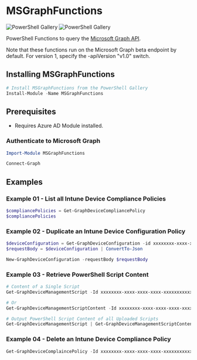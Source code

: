 # MSGraphFunctions

![PowerShell Gallery](https://img.shields.io/powershellgallery/v/MSGraphFunctions.svg?label=PSGallery%20Version&logo=PowerShell&style=flat-square)
![PowerShell Gallery](https://img.shields.io/powershellgallery/dt/MSGraphFunctions.svg?label=PSGallery%20Downloads&logo=PowerShell&style=flat-square)

PowerShell Functions to query the [Microsoft Graph API](https://developer.microsoft.com/en-us/graph).

Note that these functions run on the Microsoft Graph beta endpoint by default. For version 1, specify the -apiVersion "v1.0" switch.

## Installing MSGraphFunctions

```powershell
# Install MSGraphFunctions from the PowerShell Gallery
Install-Module -Name MSGraphFunctions
```

## Prerequisites
- Requires Azure AD Module installed.

### Authenticate to Microsoft Graph
```powershell
Import-Module MSGraphFunctions

Connect-Graph
```

## Examples

### Example 01 - List all Intune Device Compliance Policies
```powershell
$compliancePolicies = Get-GraphDeviceCompliancePolicy
$compliancePolicies
```

### Example 02 - Duplicate an Intune Device Configuration Policy
```powershell
$deviceConfiguration = Get-GraphDeviceConfiguration -id xxxxxxxx-xxxx-xxxx-xxxx-xxxxxxxxxxxx
$requestBody = $deviceConfiguration | ConvertTo-Json

New-GraphDeviceConfiguration -requestBody $requestBody
```

### Example 03 - Retrieve PowerShell Script Content
```powershell
# Content of a Single Script
Get-GraphDeviceManagementScript -Id xxxxxxxx-xxxx-xxxx-xxxx-xxxxxxxxxxxx | Get-GraphDeviceManagementScriptContent

# Or
Get-GraphDeviceManagementScriptContent -Id xxxxxxxx-xxxx-xxxx-xxxx-xxxxxxxxxxxx

# Output PowerShell Script Content of all Uploaded Scripts
Get-GraphDeviceManagementScript | Get-GraphDeviceManagementScriptContent
```

### Example 04 - Delete an Intune Device Compliance Policy
```powershell
Get-GraphDeviceComplaincePolicy -Id xxxxxxxx-xxxx-xxxx-xxxx-xxxxxxxxxxxx | Remove-GraphDeviceComplaincePolicy
```
